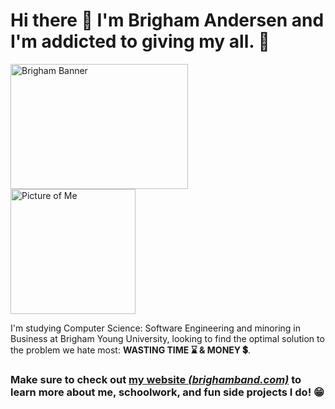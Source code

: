 # Hi there 👋 I'm Brigham Andersen and I'm addicted to giving my all. 💯

<!-- ![Brigham Banner](https://raw.githubusercontent.com/brighamband/brighamband/main/linkedin-banner.png) -->

<!-- ![Picture of Me](https://raw.githubusercontent.com/brighamband/brighamband/main/profile.jpg) -->

<!-- Banner             |  Profile
:-------------------------:|:-------------------------:
![Brigham Banner](https://raw.githubusercontent.com/brighamband/brighamband/main/linkedin-banner.png)  |  ![Picture of Me](https://raw.githubusercontent.com/brighamband/brighamband/main/profile.jpg) -->

<img src="https://raw.githubusercontent.com/brighamband/brighamband/main/linkedin-banner.png" alt="Brigham Banner" width="75%" height="200px"> <img src="https://raw.githubusercontent.com/brighamband/brighamband/main/profile.jpg" alt="Picture of Me" height="200px">

I'm studying Computer Science: Software Engineering and minoring in Business at Brigham Young University, looking to find the optimal solution to the problem we hate most:  **WASTING TIME ⌛ & MONEY 💲**. 

### Make sure to check out [my website *(brighamband.com)*](https://brighamband.com) to learn more about me, schoolwork, and fun side projects I do! 😁
